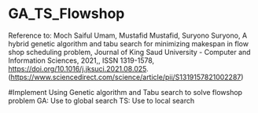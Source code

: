 # GA_TS_Flowshop
Reference to: Moch Saiful Umam, Mustafid Mustafid, Suryono Suryono,
A hybrid genetic algorithm and tabu search for minimizing makespan in flow shop scheduling problem,
Journal of King Saud University - Computer and Information Sciences,
2021,,
ISSN 1319-1578,
https://doi.org/10.1016/j.jksuci.2021.08.025.
(https://www.sciencedirect.com/science/article/pii/S1319157821002287)

#Implement
Using Genetic algorithm and Tabu search to solve flowshop problem
GA: Use to global search
TS: Use to local search
